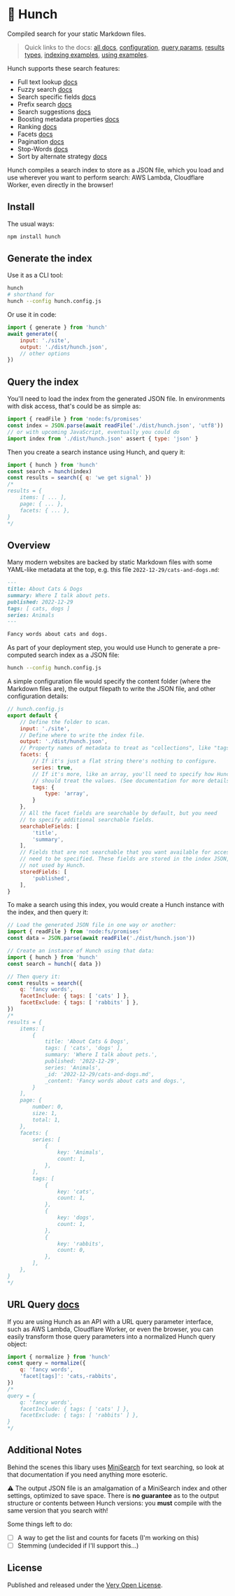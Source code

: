 # 🔎 Hunch

Compiled search for your static Markdown files.

> Quick links to the docs: [all docs](https://hunchjs.com/docs/category/recipes-using), [configuration](https://hunchjs.com/docs/configuration), [query params](https://hunchjs.com/docs/searching), [results types](https://hunchjs.com/docs/results), [indexing examples](https://hunchjs.com/docs/category/recipes-indexing), [using examples](https://hunchjs.com/docs/category/recipes-using).

Hunch supports these search features:

- Full text lookup [docs](https://hunchjs.com/docs/searching#full-text-lookup)
- Fuzzy search [docs](https://hunchjs.com/docs/searching#fuzzy-search)
- Search specific fields [docs](https://hunchjs.com/docs/searching#specific-fields)
- Prefix search [docs](https://hunchjs.com/docs/searching#prefix)
- Search suggestions [docs](https://hunchjs.com/docs/searching#suggest)
- Boosting metadata properties [docs](https://hunchjs.com/docs/searching#boost)
- Ranking [docs](https://hunchjs.com/docs/searching#score)
- Facets [docs](https://hunchjs.com/docs/searching#facet)
- Pagination [docs](https://hunchjs.com/docs/searching#pagination)
- Stop-Words [docs](https://hunchjs.com/docs/configuration#stop-words)
- Sort by alternate strategy [docs](https://hunchjs.com/docs/searching#sort)

Hunch compiles a search index to store as a JSON file, which you load and use wherever you want to perform search: AWS Lambda, Cloudflare Worker, even directly in the browser!

## Install

The usual ways:

```bash
npm install hunch
```

## Generate the index

Use it as a CLI tool:

```bash
hunch
# shorthand for
hunch --config hunch.config.js
```

Or use it in code:

```js
import { generate } from 'hunch'
await generate({
	input: './site',
	output: './dist/hunch.json',
	// other options
})
```

## Query the index

You'll need to load the index from the generated JSON file. In environments with disk access, that's could be as simple as:

```js
import { readFile } from 'node:fs/promises'
const index = JSON.parse(await readFile('./dist/hunch.json', 'utf8'))
// or with upcoming JavaScript, eventually you could do
import index from './dist/hunch.json' assert { type: 'json' }
```

Then you create a search instance using Hunch, and query it:

```js
import { hunch } from 'hunch'
const search = hunch(index)
const results = search({ q: 'we get signal' })
/*
results = {
	items: [ ... ],
	page: { ... },
	facets: { ... },
}
*/
```

## Overview

Many modern websites are backed by static Markdown files with some YAML-like metadata at the top, e.g. this file `2022-12-29/cats-and-dogs.md`:

```md
---
title: About Cats & Dogs
summary: Where I talk about pets.
published: 2022-12-29
tags: [ cats, dogs ]
series: Animals
---

Fancy words about cats and dogs.
```

As part of your deployment step, you would use Hunch to generate a pre-computed search index as a JSON file:

```bash
hunch --config hunch.config.js
```

A simple configuration file would specify the content folder (where the Markdown files are), the output filepath to write the JSON file, and other configuration details:

```js
// hunch.config.js
export default {
	// Define the folder to scan.
	input: './site',
	// Define where to write the index file.
	output: './dist/hunch.json',
	// Property names of metadata to treat as "collections", like "tags" or "authors".
	facets: {
		// If it's just a flat string there's nothing to configure.
		series: true,
		// If it's more, like an array, you'll need to specify how Hunch
		// should treat the values. (See documentation for more details.)
		tags: {
			type: 'array',
		}
	},
	// All the facet fields are searchable by default, but you need
	// to specify additional searchable fields.
	searchableFields: [
		'title',
		'summary',
	],
	// Fields that are not searchable that you want available for access
	// need to be specified. These fields are stored in the index JSON, but
	// not used by Hunch.
	storedFields: [
		'published',
	],
}
```

To make a search using this index, you would create a Hunch instance with the index, and then query it:

```js
// Load the generated JSON file in one way or another:
import { readFile } from 'node:fs/promises'
const data = JSON.parse(await readFile('./dist/hunch.json'))

// Create an instance of Hunch using that data:
import { hunch } from 'hunch'
const search = hunch({ data })

// Then query it:
const results = search({
	q: 'fancy words',
	facetInclude: { tags: [ 'cats' ] },
	facetExclude: { tags: [ 'rabbits' ] },
})
/*
results = {
	items: [
		{
			title: 'About Cats & Dogs',
			tags: [ 'cats', 'dogs' ],
			summary: 'Where I talk about pets.',
			published: '2022-12-29',
			series: 'Animals',
			_id: '2022-12-29/cats-and-dogs.md',
			_content: 'Fancy words about cats and dogs.',
		}
	],
	page: {
		number: 0,
		size: 1,
		total: 1,
	},
	facets: {
		series: [
			{
				key: 'Animals',
				count: 1,
			},
		],
		tags: [
			{
				key: 'cats',
				count: 1,
			},
			{
				key: 'dogs',
				count: 1,
			},
			{
				key: 'rabbits',
				count: 0,
			},
		],
	},
}
*/
```

## URL Query [docs](https://hunchjs.com/docs/searching)

If you are using Hunch as an API with a URL query parameter interface, such as AWS Lambda, Cloudflare Worker, or even the browser, you can easily transform those query parameters into a normalized Hunch query object:

```js
import { normalize } from 'hunch'
const query = normalize({
	q: 'fancy words',
	'facet[tags]': 'cats,-rabbits',
})
/*
query = {
	q: 'fancy words',
	facetInclude: { tags: [ 'cats' ] },
	facetExclude: { tags: [ 'rabbits' ] },
}
*/
```

## Additional Notes

Behind the scenes this libary uses [MiniSearch](https://github.com/lucaong/minisearch) for text searching, so look at that documentation if you need anything more esoteric.

⚠️ The output JSON file is an amalgamation of a MiniSearch index and other settings, optimized to save space. There is **no guarantee** as to the output structure or contents between Hunch versions: you **must** compile with the same version that you search with!

Some things left to do:
- [ ] A way to get the list and counts for facets (I'm working on this)
- [ ] Stemming (undecided if I'll support this...)

## License

Published and released under the [Very Open License](http://veryopenlicense.com).
